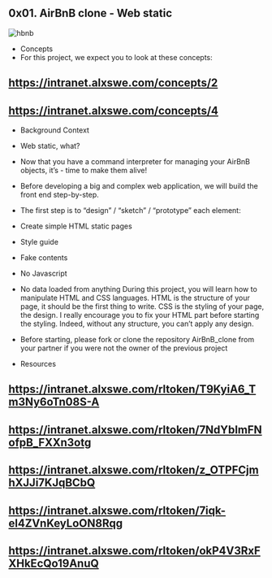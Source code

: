 ## 0x01. AirBnB clone - Web static
![hbnb](https://user-images.githubusercontent.com/88311316/151070609-19608294-829e-408b-b2b3-5d1f2873f1e3.png)

- Concepts
- For this project, we expect you to look at these concepts:
## https://intranet.alxswe.com/concepts/2
## https://intranet.alxswe.com/concepts/4

- Background Context
- Web static, what?
- Now that you have a command interpreter for managing your AirBnB objects, it’s - time to make them alive!

- Before developing a big and complex web application, we will build the front end step-by-step.

- The first step is to “design” / “sketch” / “prototype” each element:
- Create simple HTML static pages
- Style guide
- Fake contents
- No Javascript
- No data loaded from anything
During this project, you will learn how to manipulate HTML and CSS languages. HTML is the structure of your page, it should be the first thing to write. CSS is the styling of your page, the design. I really encourage you to fix your HTML part before starting the styling. Indeed, without any structure, you can’t apply any design.
- Before starting, please fork or clone the repository AirBnB_clone from your partner if you were not the owner of the previous project
- Resources
## https://intranet.alxswe.com/rltoken/T9KyiA6_Tm3Ny6oTn08S-A
## https://intranet.alxswe.com/rltoken/7NdYbImFNofpB_FXXn3otg
## https://intranet.alxswe.com/rltoken/z_OTPFCjmhXJJi7KJqBCbQ
## https://intranet.alxswe.com/rltoken/7iqk-el4ZVnKeyLoON8Rqg
## https://intranet.alxswe.com/rltoken/okP4V3RxFXHkEcQo19AnuQ
